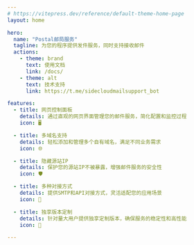 ```yaml
---
# https://vitepress.dev/reference/default-theme-home-page
layout: home

hero:
  name: "Postal邮局服务"
  tagline: 为您的程序提供发件服务，同时支持接收邮件
  actions:
    - theme: brand
      text: 使用文档
      link: /docs/
    - theme: alt
      text: 技术支持
      link: https://t.me/sidecloudmailsupport_bot

features:
  - title: 网页控制面板
    details: 通过直观的网页界面管理您的邮件服务，简化配置和监控过程
    icon: 🖥️

  - title: 多域名支持
    details: 轻松添加和管理多个自有域名，满足不同业务需求
    icon: 🌐

  - title: 隐藏源站IP
    details: 保护您的源站IP不被暴露，增强邮件服务的安全性
    icon: 🛡️

  - title: 多种对接方式
    details: 提供SMTP和API对接方式，灵活适配您的应用场景
    icon: 🔗

  - title: 独享版本定制
    details: 针对量大用户提供独享定制版本，确保服务的稳定性和高性能
    icon: 💼

---
```


